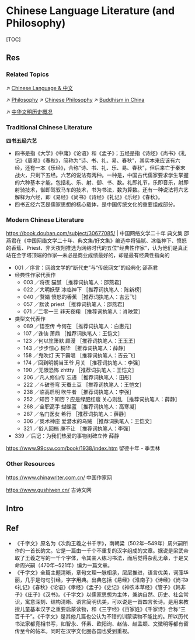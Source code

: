 # Chinese Language Literature (and Philosophy)

[TOC]



## Res
### Related Topics
↗ [Chinese Language & 中文](../../🌐%20Language%20Learning%20&%20Second%20Language%20Acquisition/🇨🇳%20Chinese%20Language%20&%20中文/Chinese%20Language%20&%20中文.md)

↗ [Philosophy](../../../../♂%20Philosophy/Philosophy.md)
↗ [Chinese Philosophy](../../../../♂%20Philosophy/Chinese%20Philosophy/Chinese%20Philosophy.md)
↗ [Buddhism in China](../../../../♂%20Philosophy/Chinese%20Philosophy/Chinese%20Philosophy%20History%20&%20Major%20Philosophical%20Thoughts/Buddhism%20in%20China.md)

↗ [中华文明历史概况](../../../../🌏%20Politics%20&%20Demography/Countries%20Overview/Asia/China%20🇨🇳/中华文明历史概况/中华文明历史概况.md)


### Traditional Chinese Literature
**四书五经六艺**
- 四书是指《大学》《中庸》《论语》和《孟子》；五经是指《诗经》《尚书》《礼记》《周易》《春秋》，简称为“诗、书、礼、易、春秋”，其实本来应该有六经，还有一本《乐经》，合称“诗、书、礼、乐、易、春秋”，但后来亡于秦末战火，只剩下五经。六艺的说法有两种。一种是，中国古代儒家要求学生掌握的六种基本才能，包括礼、乐、射、御、书、数。礼即礼节，乐即音乐，射即射骑技术，御即驾驭马车的技术，书为书法，数为算数。还有一种说法将六艺解释为六经，即《易经》《尚书》《诗经》《礼记》《乐经》《春秋》。
- 四书五经六艺是儒家思想的核心载体，是中国传统文化的重要组成部分。


### Modern Chinese Literature
https://book.douban.com/subject/30677085/ | 中国网络文学二十年 典文集
邵燕君在《中国网络文学二十年、典文集/好文集》编选中将猫腻、冰临神下、愤怒的香蕉、Priest、非天夜翔推选为网络时代的五位“经典性作家”，认为他们是真正站在金字塔顶端的作家—未必是商业成绩最好的，却是最有经典性指向的
- 001 ／序言：网络文学的“断代史”与“传统网文”的经典化 邵燕君
- 经典性作家代表作
	- 003 ／将夜 猫腻  ［推荐词执笔人：邵燕君］  
	- 022 ／大明妖孽 冰临神下  ［推荐词执笔人：陈新榜］  
	- 040 ／赘婿 愤怒的香蕉  ［推荐词执笔人：吉云飞］  
	- 057 ／默读 priest  ［推荐词执笔人：邵燕君］  
	- 071 ／二零一三 非天夜翔  ［推荐词执笔人：肖映萱］  
- 类型文代表作
	- 089 ／悟空传 今何在  ［推荐词执笔人：白惠元］  
	- 107 ／诛仙 萧鼎  ［推荐词执笔人：王恺文］  
	- 123 ／何以笙箫默 顾漫  ［推荐词执笔人：王玉玊］  
	- 143 ／步步惊心 桐华  ［推荐词执笔人：薛静］  
	- 158 ／鬼吹灯 天下霸唱  ［推荐词执笔人：吉云飞］  
	- 174 ／回到明朝当王爷 月关  ［推荐词执笔人：李强］  
	- 190 ／无限恐怖 zhttty  ［推荐词执笔人：王恺文］  
	- 206 ／凡人修仙传 忘语  ［推荐词执笔人：田彤］  
	- 222 ／斗破苍穹 天蚕土豆  ［推荐词执笔人：王恺文］  
	- 238 ／临高启明 吹牛者  ［推荐词执笔人：李强］  
	- 252 ／知否？知否？应是绿肥红瘦 关心则乱  ［推荐词执笔人：薛静］  
	- 268 ／全职高手 蝴蝶蓝  ［推荐词执笔人：高寒凝］  
	- 287 ／名门医女 希行  ［推荐词执笔人：薛静］  
	- 306 ／奥术神座 爱潜水的乌贼  ［推荐词执笔人：王恺文］  
	- 321 ／俗人回档 庚不让  ［推荐词执笔人：李强］  
- 339 ／后记：为我们热爱的事物树碑立传 薛静

https://www.99csw.com/book/1938/index.htm
留德十年 - 季羡林


### Other Resources
https://www.chinawriter.com.cn/
中国作家网

https://www.gushiwen.cn/
古诗文网



## Intro



## Ref
[四书五经六艺 | 百度百科]: https://baike.baidu.com/item/%E5%9B%9B%E4%B9%A6%E4%BA%94%E7%BB%8F%E5%85%AD%E8%89%BA/1238889

[千字文 | wikipedia]: https://zh.wikipedia.org/wiki/%E5%8D%83%E5%AD%97%E6%96%87
- 《千字文》原名为《次韵王羲之书千字》，南朝梁（502年─549年）周兴嗣所作的一首长韵文。它是一篇由一千个不重复的汉字组成的文章。据说是梁武帝取了王羲之写的一千个字体，令其亲人练习书法，而后觉得杂乱无章，于是又命周兴嗣（470年─521年）编为一篇文章。
- 《千字文》全篇主题清晰，章句文理一脉相承，层层推进，语言优美，词藻华丽，几乎是句句引经，字字用典。出典包括《易经》《淮南子》《诗经》《尚书》《礼记》《春秋》《论语》《孝经》《孟子》《史记》《神农本草经》《管子》《韩非子》《庄子》《汉书》。《千字文》以儒家思想为主体，兼纳自然、历史、社会常识，寓意深刻、结构清晰、语言简明优美，可以说是一首四言长诗。是用来教授儿童基本汉字之重要启蒙读物，和《三字经》《百家姓》《千家诗》合称“三百千千”。《千字文》是其他几篇也公认为不错的训蒙读物不能比的。所以历代书法家都竞相书写，如智永、怀素、欧阳询、赵佶、赵孟𫖯、文徵明等都有留传至今的帖本。同时在汉字文化圈各国也受到重视。
